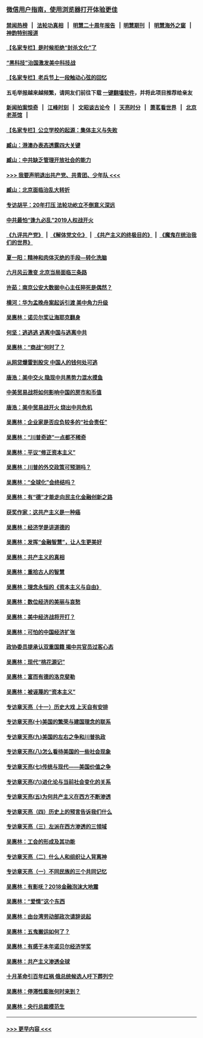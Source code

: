 ### [微信用户指南，使用浏览器打开体验更佳](https://github.com/gfw-breaker/banned-news1/blob/master/indexes/wechat-guide.md?t=0)
#### [禁闻热榜](热点新闻.md?t=0)  &nbsp;&nbsp;|&nbsp;&nbsp; [法轮功真相](https://github.com/gfw-breaker/truth/blob/master/README.md?t=0) &nbsp;&nbsp;|&nbsp;&nbsp; [明慧二十周年报告](https://github.com/gfw-breaker/mh-reports/blob/master/README.md?t=0) &nbsp;&nbsp;|&nbsp;&nbsp;[明慧期刊](https://github.com/gfw-breaker/mh-qikan) &nbsp;&nbsp;|&nbsp;&nbsp; [明慧海外之窗](https://github.com/gfw-breaker/mh-news/blob/master/README.md?t=0) &nbsp;&nbsp;|&nbsp;&nbsp; [神韵特别报道](https://github.com/gfw-breaker/mh-news/blob/master/shenyun.md?t=0)
#### [【名家专栏】是时候拒绝“封杀文化”了](../pages/nsc423/n11814093.md?t=02170502) 
#### [“黑科技”治国激发美中科技战](../pages/nsc423/n11638056.md?t=02170502) 
#### [【名家专栏】老兵节上一段触动心弦的回忆](../pages/nsc423/n11646016.md?t=02170502) 
#### 五毛举报越来越频繁，请网友们前往下载 [一键翻墙软件](https://github.com/gfw-breaker/ssr-accounts)，并将此项目推荐给亲友
#### [新闻拍案惊奇](https://github.com/gfw-breaker/banned-news1/blob/master/pages/link4.md) &nbsp;&nbsp;|&nbsp;&nbsp; [江峰时刻](https://github.com/gfw-breaker/banned-news1/blob/master/pages/link4.md) &nbsp;&nbsp;|&nbsp;&nbsp; [文昭谈古论今](https://github.com/gfw-breaker/banned-news1/blob/master/pages/link4.md) &nbsp;&nbsp;|&nbsp;&nbsp; [天亮时分](https://github.com/gfw-breaker/banned-news1/blob/master/pages/link4.md) &nbsp;&nbsp;|&nbsp;&nbsp; [萧茗看世界](https://github.com/gfw-breaker/banned-news1/blob/master/pages/link4.md) &nbsp;&nbsp;|&nbsp;&nbsp; [北京老茶馆](https://github.com/gfw-breaker/banned-news1/blob/master/pages/link4.md) &nbsp;&nbsp;|&nbsp;&nbsp; 
#### [【名家专栏】公立学校的起源：集体主义与失败](../pages/nsc423/n11601833.md?t=02170502) 
#### [臧山：港澳办表态透露四大关键](../pages/nsc423/n11421628.md?t=02170502) 
#### [臧山：中共缺乏管理开放社会的能力](../pages/nsc423/n11407457.md?t=02170502) 
#### [>>> 我要声明退出共产党、共青团、少年队 <<<](https://github.com/begood0513/goodnews/blob/master/quit/letter.md) 
#### [臧山：北京面临治乱大转折](../pages/nsc423/n11406895.md?t=02170502) 
#### [专访胡平：20年打压 法轮功屹立不倒意义深远](../pages/nsc423/n11398800.md?t=02170502) 
#### [中共最怕“逢九必乱”2019人权战开火](../pages/nsc423/n11385248.md?t=02170502) 
#### [《九评共产党》](https://github.com/begood0513/9ping.md/blob/master/README.md) &nbsp;|&nbsp; [《解体党文化》](../../../../jtdwh.md/blob/master/README.md)  &nbsp;|&nbsp; [《共产主义的终极目的》](../../../../gczydzjmd.md/blob/master/README.md) &nbsp;|&nbsp; [《魔鬼在统治我们的世界》](../../../../mgztzwmdsj.md/blob/master/README.md) 
#### [夏一阳：精神和肉体灭绝的手段—转化洗脑](../pages/nsc423/n11368250.md?t=02170502) 
#### [六月风云激变 北京当局面临三条路](../pages/nsc423/n11313668.md?t=02170502) 
#### [许茹：南京公安大数据中心主任猝死是偶然？](../pages/nsc423/n11064744.md?t=02170502) 
#### [横河：华为孟晚舟案起诉引渡 美中角力升级](../pages/nsc423/n11027230.md?t=02170502) 
#### [吴惠林：诺贝尔奖让海耶克翻身](../pages/nsc423/n10890049.md?t=02170502) 
#### [何坚：逃逃逃 逃离中国与逃离中共](../pages/nsc423/n10592891.md?t=02170502) 
#### [吴惠林：“商战”何时了？](../pages/nsc423/n10573558.md?t=02170502) 
#### [从网贷爆雷到股灾 中国人的钱何处可逃](../pages/nsc423/n10572800.md?t=02170502) 
#### [唐浩：美中交火 隐现中共黑势力混水摸鱼](../pages/nsc423/n10544040.md?t=02170502) 
#### [中美贸易战将如何影响中国的房市和币值](../pages/nsc423/n10543697.md?t=02170502) 
#### [唐浩：美中贸易战开火 烧出中共危机](../pages/nsc423/n10540126.md?t=02170502) 
#### [吴惠林：企业家是否应负较多的“社会责任”](../pages/nsc423/n10535022.md?t=02170502) 
#### [吴惠林：“川普奇迹”一点都不稀奇](../pages/nsc423/n10512808.md?t=02170502) 
#### [吴惠林：平议“修正资本主义”](../pages/nsc423/n10495724.md?t=02170502) 
#### [吴惠林：川普的外交政策可预测吗？](../pages/nsc423/n10462387.md?t=02170502) 
#### [吴惠林：“全球化”会终结吗？](../pages/nsc423/n10452838.md?t=02170502) 
#### [吴惠林：有“德”才能走向民主化金融创新之路](../pages/nsc423/n10432292.md?t=02170502) 
#### [获奖作家：这共产主义是一种癌](../pages/nsc423/n10431541.md?t=02170502) 
#### [吴惠林：经济学是讲道德的](../pages/nsc423/n10398014.md?t=02170502) 
#### [吴惠林：发挥“金融智慧”，让人生更美好](../pages/nsc423/n10375019.md?t=02170502) 
#### [吴惠林：共产主义的真相](../pages/nsc423/n10351394.md?t=02170502) 
#### [吴惠林：重拾古人的智慧](../pages/nsc423/n10337691.md?t=02170502) 
#### [吴惠林：理念永恒的《资本主义与自由》](../pages/nsc423/n10316274.md?t=02170502) 
#### [吴惠林：数位经济的美丽与哀愁](../pages/nsc423/n10292946.md?t=02170502) 
#### [吴惠林：美中经济战将开打？](../pages/nsc423/n10258825.md?t=02170502) 
#### [吴惠林：可怕的中国经济扩张](../pages/nsc423/n10219147.md?t=02170502) 
#### [政协委员提承认双重国籍 揭中共官员过客心态](../pages/nsc423/n10208809.md?t=02170502) 
#### [吴惠林：现代“桃花源记”](../pages/nsc423/n10185234.md?t=02170502) 
#### [吴惠林：富而有德的洛克斐勒](../pages/nsc423/n10142264.md?t=02170502) 
#### [吴惠林：被诬蔑的“资本主义”](../pages/nsc423/n10124816.md?t=02170502) 
#### [专访章天亮（十一）历史大戏 上天自有安排](../pages/nsc423/n10094905.md?t=02170502) 
#### [专访章天亮(十)美国的繁荣与建国理念的联系](../pages/nsc423/n10094899.md?t=02170502) 
#### [专访章天亮(九)美国的左右之争和川普执政](../pages/nsc423/n10094889.md?t=02170502) 
#### [专访章天亮(八)怎么看待美国的一些社会现象](../pages/nsc423/n10094857.md?t=02170502) 
#### [专访章天亮(七)传统与现代——美国价值之争](../pages/nsc423/n10093140.md?t=02170502) 
#### [专访章天亮(六)进化论与当前社会变化的关系](../pages/nsc423/n10092036.md?t=02170502) 
#### [专访章天亮(五)为何共产主义在西方不断渗透](../pages/nsc423/n10083620.md?t=02170502) 
#### [专访章天亮（四）历史上的预言告诉我们什么](../pages/nsc423/n10083606.md?t=02170502) 
#### [专访章天亮（三）左派在西方渗透的三领域](../pages/nsc423/n10081115.md?t=02170502) 
#### [吴惠林：工会的形成及其功能](../pages/nsc423/n10080633.md?t=02170502) 
#### [专访章天亮（二）什么人和组织让人背离神](../pages/nsc423/n10076637.md?t=02170502) 
#### [专访章天亮（一）不同民族的三个共同记忆](../pages/nsc423/n10074188.md?t=02170502) 
#### [吴惠林：有影呒？2018金融泡沫大地震](../pages/nsc423/n10040534.md?t=02170502) 
#### [吴惠林：“爱情”这个东西](../pages/nsc423/n10019423.md?t=02170502) 
#### [吴惠林：由台湾劳动部政次请辞说起](../pages/nsc423/n9979679.md?t=02170502) 
#### [吴惠林：五鬼搬运如何了？](../pages/nsc423/n9925338.md?t=02170502) 
#### [吴惠林：有感于本年诺贝尔经济学奖](../pages/nsc423/n9871883.md?t=02170502) 
#### [吴惠林：共产主义渗透全球](../pages/nsc423/n9812748.md?t=02170502) 
#### [十月革命引百年红祸 俄总统候选人吁下葬列宁](../pages/nsc423/n9810182.md?t=02170502) 
#### [吴惠林：停滞性膨胀何时来到？](../pages/nsc423/n9764136.md?t=02170502) 
#### [吴惠林：央行总裁模范生](../pages/nsc423/n9728134.md?t=02170502) 

----
#### [ >>> 更早内容 <<< ](../indexes/nsc423-earlier.md)
